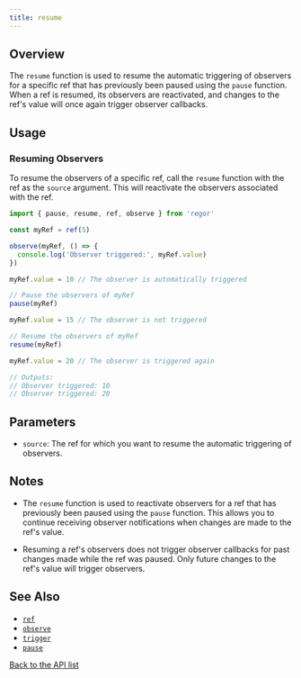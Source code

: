 ```yaml
---
title: resume
---
```



## Overview

The `resume` function is used to resume the automatic triggering of observers for a specific ref that has previously been paused using the `pause` function. When a ref is resumed, its observers are reactivated, and changes to the ref's value will once again trigger observer callbacks.

## Usage

### Resuming Observers

To resume the observers of a specific ref, call the `resume` function with the ref as the `source` argument. This will reactivate the observers associated with the ref.

```ts
import { pause, resume, ref, observe } from 'regor'

const myRef = ref(5)

observe(myRef, () => {
  console.log('Observer triggered:', myRef.value)
})

myRef.value = 10 // The observer is automatically triggered

// Pause the observers of myRef
pause(myRef)

myRef.value = 15 // The observer is not triggered

// Resume the observers of myRef
resume(myRef)

myRef.value = 20 // The observer is triggered again

// Outputs:
// Observer triggered: 10
// Observer triggered: 20
```

## Parameters

- `source`: The ref for which you want to resume the automatic triggering of observers.

## Notes

- The `resume` function is used to reactivate observers for a ref that has previously been paused using the `pause` function. This allows you to continue receiving observer notifications when changes are made to the ref's value.

- Resuming a ref's observers does not trigger observer callbacks for past changes made while the ref was paused. Only future changes to the ref's value will trigger observers.

## See Also

- [`ref`](ref.md)
- [`observe`](observe.md)
- [`trigger`](trigger.md)
- [`pause`](pause.md)

[Back to the API list](regor-api.md)
